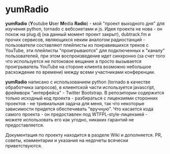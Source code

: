 # yumRadio

**yumRadio** (**Y**outube **U**ser **M**edia **Radio**) - мой "проект выходного дня" для изучения python, tornado с вебсокетами и js. Идея проекта не нова - он похож на plug.dj (на данный момент проект закрыт), dubtrack.fm и прочих сервисов, являющихся неким аналогом радиостанций - пользователи составляют плейлисты из понравившихся треков с YouTube, эти плейлисты "проигрываются" для подключенных к "каналу" пользователей, при этом воспроизведение идет синхронно (за счет того что используется не потоковое вещание а просто вызывается проигрыватель YouTube на стороне клиента возможно небольшое расхождение по времени) между всеми участниками конференции.

**yumRadio** написано с использованием python (tornado в качестве обработчика запросов), в клиентской части используется javascript, фреймворк "интерфейса" - Twitter Bootstrap. В репозитории содержится только исходный код проекта - разбираться с лицензиями сторонних проектов - не тривиальная задача для меня, так что некоторые зависимости придется обеспечивать "вручную". Что касается кода самого проекта - он предоставлен под WTFPL-style-лицензией - можете использовать его как угодно, никаких гарантий не предоставляется.

Документация по проекту находится в разделе Wiki и дополняется. PR, советы, комментарии и указания на недочеты всячески приветствуются.
